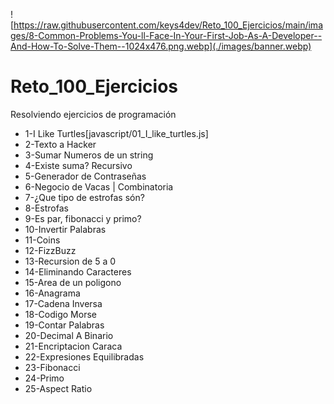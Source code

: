 ![https://raw.githubusercontent.com/keys4dev/Reto_100_Ejercicios/main/images/8-Common-Problems-You-ll-Face-In-Your-First-Job-As-A-Developer--And-How-To-Solve-Them--1024x476.png.webp](./images/banner.webp)
# Reto_100_Ejercicios

Resolviendo ejercicios de programación
* 1-I Like Turtles[javascript/01_I_like_turtles.js]
* 2-Texto a Hacker
* 3-Sumar Numeros de un string
* 4-Existe suma? Recursivo
* 5-Generador de Contraseñas
* 6-Negocio de Vacas | Combinatoria
* 7-¿Que tipo de estrofas són?
* 8-Estrofas
* 9-Es par, fibonacci y primo?
* 10-Invertir Palabras
* 11-Coins
* 12-FizzBuzz
* 13-Recursion de 5 a 0
* 14-Eliminando Caracteres
* 15-Area de un poligono
* 16-Anagrama
* 17-Cadena Inversa
* 18-Codigo Morse
* 19-Contar Palabras
* 20-Decimal A Binario
* 21-Encriptacion Caraca
* 22-Expresiones Equilibradas
* 23-Fibonacci
* 24-Primo
* 25-Aspect Ratio


